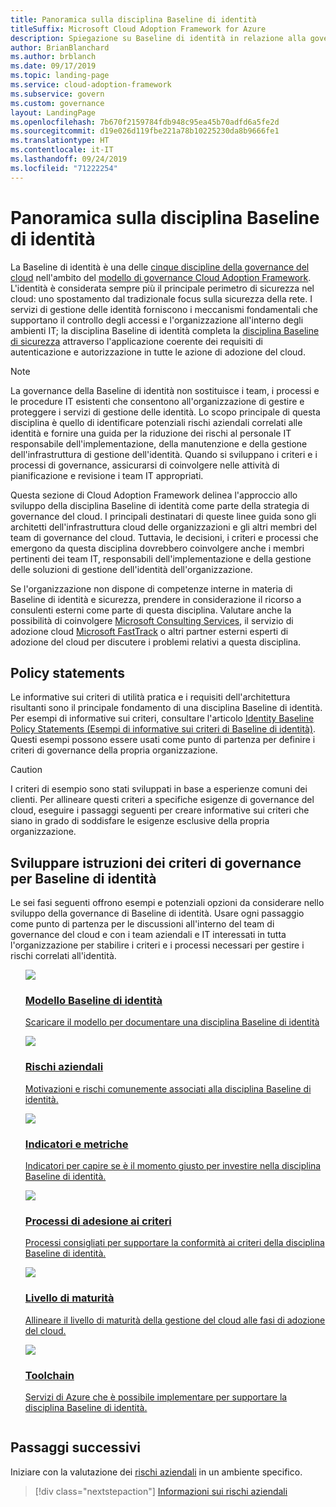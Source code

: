 ```yaml
---
title: Panoramica sulla disciplina Baseline di identità
titleSuffix: Microsoft Cloud Adoption Framework for Azure
description: Spiegazione su Baseline di identità in relazione alla governance del cloud
author: BrianBlanchard
ms.author: brblanch
ms.date: 09/17/2019
ms.topic: landing-page
ms.service: cloud-adoption-framework
ms.subservice: govern
ms.custom: governance
layout: LandingPage
ms.openlocfilehash: 7b670f2159784fdb948c95ea45b70adfd6a5fe2d
ms.sourcegitcommit: d19e026d119fbe221a78b10225230da8b9666fe1
ms.translationtype: HT
ms.contentlocale: it-IT
ms.lasthandoff: 09/24/2019
ms.locfileid: "71222254"
---
```

# <a name="identity-baseline-discipline-overview"></a>Panoramica sulla disciplina Baseline di identità

La Baseline di identità è una delle [cinque discipline della governance del cloud](../governance-disciplines.md) nell'ambito del [modello di governance Cloud Adoption Framework](../index.md). L'identità è considerata sempre più il principale perimetro di sicurezza nel cloud: uno spostamento dal tradizionale focus sulla sicurezza della rete. I servizi di gestione delle identità forniscono i meccanismi fondamentali che supportano il controllo degli accessi e l'organizzazione all'interno degli ambienti IT; la disciplina Baseline di identità completa la [disciplina Baseline di sicurezza](../security-baseline/index.md) attraverso l'applicazione coerente dei requisiti di autenticazione e autorizzazione in tutte le azione di adozione del cloud.

> [!NOTE]
> La governance della Baseline di identità non sostituisce i team, i processi e le procedure IT esistenti che consentono all'organizzazione di gestire e proteggere i servizi di gestione delle identità. Lo scopo principale di questa disciplina è quello di identificare potenziali rischi aziendali correlati alle identità e fornire una guida per la riduzione dei rischi al personale IT responsabile dell'implementazione, della manutenzione e della gestione dell'infrastruttura di gestione dell'identità. Quando si sviluppano i criteri e i processi di governance, assicurarsi di coinvolgere nelle attività di pianificazione e revisione i team IT appropriati.

Questa sezione di Cloud Adoption Framework delinea l'approccio allo sviluppo della disciplina Baseline di identità come parte della strategia di governance del cloud. I principali destinatari di queste linee guida sono gli architetti dell'infrastruttura cloud delle organizzazioni e gli altri membri del team di governance del cloud. Tuttavia, le decisioni, i criteri e processi che emergono da questa disciplina dovrebbero coinvolgere anche i membri pertinenti dei team IT, responsabili dell'implementazione e della gestione delle soluzioni di gestione dell'identità dell'organizzazione.

Se l'organizzazione non dispone di competenze interne in materia di Baseline di identità e sicurezza, prendere in considerazione il ricorso a consulenti esterni come parte di questa disciplina. Valutare anche la possibilità di coinvolgere [Microsoft Consulting Services](https://www.microsoft.com/enterprise/services), il servizio di adozione cloud [Microsoft FastTrack](https://azure.microsoft.com/programs/azure-fasttrack) o altri partner esterni esperti di adozione del cloud per discutere i problemi relativi a questa disciplina.

## <a name="policy-statements"></a>Policy statements

Le informative sui criteri di utilità pratica e i requisiti dell'architettura risultanti sono il principale fondamento di una disciplina Baseline di identità. Per esempi di informative sui criteri, consultare l'articolo [Identity Baseline Policy Statements (Esempi di informative sui criteri di Baseline di identità)](./policy-statements.md). Questi esempi possono essere usati come punto di partenza per definire i criteri di governance della propria organizzazione.

> [!CAUTION]
> I criteri di esempio sono stati sviluppati in base a esperienze comuni dei clienti. Per allineare questi criteri a specifiche esigenze di governance del cloud, eseguire i passaggi seguenti per creare informative sui criteri che siano in grado di soddisfare le esigenze esclusive della propria organizzazione.

## <a name="developing-identity-baseline-governance-policy-statements"></a>Sviluppare istruzioni dei criteri di governance per Baseline di identità

Le sei fasi seguenti offrono esempi e potenziali opzioni da considerare nello sviluppo della governance di Baseline di identità. Usare ogni passaggio come punto di partenza per le discussioni all'interno del team di governance del cloud e con i team aziendali e IT interessati in tutta l'organizzazione per stabilire i criteri e i processi necessari per gestire i rischi correlati all'identità.

<!-- markdownlint-disable MD033 -->

<ul class="panelContent cardsE">
<li style="display: flex; flex-direction: column;">
    <a href="./template.md">
        <div class="cardSize">
            <div class="cardPadding" >
                <div class="card" >
                    <div class="cardImageOuter">
                        <div class="cardImage">
                            <img src="../../_images/govern/process-template.png" class="x-hidden-focus"/>
                        </div>
                    </div>
                    <div class="cardText" style="padding-left:0px;">
                        <h3>Modello Baseline di identità</h3>
                        <p class="x-hidden-focus">Scaricare il modello per documentare una disciplina Baseline di identità</p>
                    </div>
                </div>
            </div>
        </div>
    </a>
</li><li style="display: flex; flex-direction: column;">
    <a href="./business-risks.md">
        <div class="cardSize">
            <div class="cardPadding" >
                <div class="card" >
                    <div class="cardImageOuter">
                        <div class="cardImage">
                            <img src="../../_images/govern/process-risks.png" class="x-hidden-focus"/>
                        </div>
                    </div>
                    <div class="cardText" style="padding-left:0px;">
                        <h3>Rischi aziendali</h3>
                        <p class="x-hidden-focus">Motivazioni e rischi comunemente associati alla disciplina Baseline di identità.</p>
                    </div>
                </div>
            </div>
        </div>
    </a>
</li>
<li style="display: flex; flex-direction: column;">
    <a href="./metrics-tolerance.md">
        <div class="cardSize">
            <div class="cardPadding" >
                <div class="card" >
                    <div class="cardImageOuter">
                        <div class="cardImage">
                            <img src="../../_images/govern/process-metrics.png" class="x-hidden-focus"/>
                        </div>
                    </div>
                    <div class="cardText" style="padding-left:0px;">
                        <h3>Indicatori e metriche</h3>
                        <p class="x-hidden-focus">Indicatori per capire se è il momento giusto per investire nella disciplina Baseline di identità.</p>
                    </div>
                </div>
            </div>
        </div>
    </a>
</li>
<li style="display: flex; flex-direction: column;">
    <a href="./compliance-processes.md">
        <div class="cardSize">
            <div class="cardPadding" >
                <div class="card" >
                    <div class="cardImageOuter">
                        <div class="cardImage">
                            <img src="../../_images/govern/process-enforce.png" class="x-hidden-focus"/>
                        </div>
                    </div>
                    <div class="cardText" style="padding-left:0px;">
                        <h3>Processi di adesione ai criteri</h3>
                        <p class="x-hidden-focus">Processi consigliati per supportare la conformità ai criteri della disciplina Baseline di identità.</p>
                    </div>
                </div>
            </div>
        </div>
    </a>
</li>
<li style="display: flex; flex-direction: column;">
    <a href="./discipline-improvement.md">
        <div class="cardSize">
            <div class="cardPadding" >
                <div class="card" >
                    <div class="cardImageOuter">
                        <div class="cardImage">
                            <img src="../../_images/govern/process-maturity.png" class="x-hidden-focus"/>
                        </div>
                    </div>
                    <div class="cardText" style="padding-left:0px;">
                        <h3>Livello di maturità</h3>
                        <p class="x-hidden-focus">Allineare il livello di maturità della gestione del cloud alle fasi di adozione del cloud.</p>
                    </div>
                </div>
            </div>
        </div>
    </a>
</li>
<li style="display: flex; flex-direction: column;">
    <a href="./toolchain.md">
        <div class="cardSize">
            <div class="cardPadding" >
                <div class="card" >
                    <div class="cardImageOuter">
                        <div class="cardImage">
                            <img src="../../_images/govern/process-toolchain.png" class="x-hidden-focus"/>
                        </div>
                    </div>
                    <div class="cardText" style="padding-left:0px;">
                        <h3>Toolchain</h3>
                        <p class="x-hidden-focus">Servizi di Azure che è possibile implementare per supportare la disciplina Baseline di identità.</p>
                    </div>
                </div>
            </div>
        </div>
    </a>
</li>
</ul>

<!-- markdownlint-enable MD033 -->

## <a name="next-steps"></a>Passaggi successivi

Iniziare con la valutazione dei [rischi aziendali](./business-risks.md) in un ambiente specifico.

> [!div class="nextstepaction"]
> [Informazioni sui rischi aziendali](./business-risks.md)
